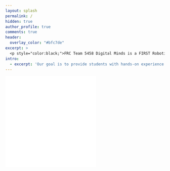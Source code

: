 ```yaml
---
layout: splash
permalink: /
hidden: true
author_profile: true
comments: true
header:
  overlay_color: "#bfc7de"
excerpt: >
  <p style="color:black;">FRC Team 5458 Digital Minds is a FIRST Robotics team founded on August 26, 2014 when the Davis High School’s FIRST Robotics team, 1678 Citrus Circuits introduced their passion for robotics to the Woodland High School and Pioneer High School students. </p> <br />
intro: 
  - excerpt: 'Our goal is to provide students with hands-on experience in STEM and serve as a productive learning environment that fosters collaborative skills in engineering and management. Centered with `type="left"`'
---
```

![header0](digital-minds.png)
